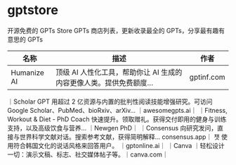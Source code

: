 # gptstore
开源免费的 GPTs Store GPTs 商店列表，更新收录最全的 GPTs，分享最有趣有意思的 GPTs

| 名称 | 描述 |作者 | 
|------|-------|----------------------------|
|Humanize AI	|顶级 AI 人性化工具，帮助你让 AI 生成的内容更像人类。提供免费额度…	|gptinf.com|



｜Scholar GPT	用超过 2 亿资源与内置的批判性阅读技能增强研究。可访问 Google Scholar、PubMed、bioRxiv、arXiv…	｜awesomegpts.ai｜
｜Fitness, Workout & Diet - PhD Coach	快速提升。领取赠礼。获得交付即用的健身与训练支持，以及高级饮食与营养…	｜Newgen PhD｜
｜Consensus	向研究发问，直接与世界科学文献对话。搜索参考文献，获得简明解释…	consensus.app｜
챗	使用符合韩国文化的说话风格来回答用户。	｜gptonline.ai｜
｜Canva	｜轻松设计一切：演示文稿、标志、社交媒体帖子等。｜canva.com｜
